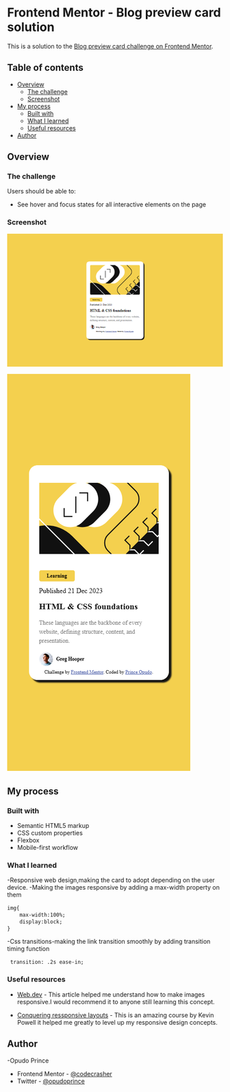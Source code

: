 # Frontend Mentor - Blog preview card solution

This is a solution to the [Blog preview card challenge on Frontend Mentor](https://www.frontendmentor.io/challenges/blog-preview-card-ckPaj01IcS).

## Table of contents

- [Overview](#overview)
  - [The challenge](#the-challenge)
  - [Screenshot](#screenshot)
- [My process](#my-process)
  - [Built with](#built-with)
  - [What I learned](#what-i-learned)
  - [Useful resources](#useful-resources)
- [Author](#author)

## Overview

### The challenge

Users should be able to:

- See hover and focus states for all interactive elements on the page

### Screenshot

![](./Design/desktop.png)

![](./Design/mobile.png)

## My process

### Built with

- Semantic HTML5 markup
- CSS custom properties
- Flexbox
- Mobile-first workflow

### What I learned

-Responsive web design,making the card to adopt depending on the user device.
-Making the images responsive by adding a max-width property on them

```
img{
	max-width:100%;
	display:block;
}
``` 

-Css transitions-making the link transition smoothly by adding transition timing function

```
 transition: .2s ease-in;
```
### Useful resources

- [Web.dev](https://web.dev/learn/design/responsive-images) - This article helped me understand how to make images responsive.I would recommend it to anyone still learning this concept.

- [Conquering ressponsive layouts](https://courses.kevinpowell.co/conquering-responsive-layouts) - This is an amazing course by Kevin Powell it helped me greatly to level up my responsive design concepts.

## Author
-Opudo Prince

- Frontend Mentor - [@codecrasher](https://www.frontendmentor.io/profile/codecrasher)
- Twitter - [@opudoprince](https://www.twitter.com/opudoprince)
